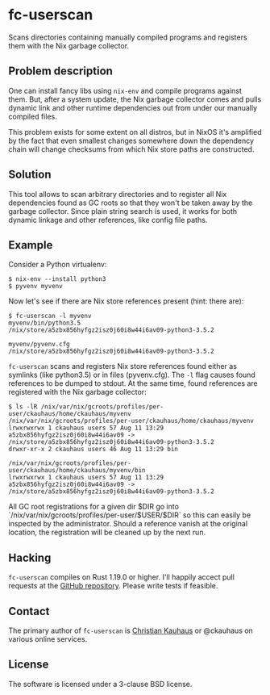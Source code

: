 # fc-userscan

Scans directories containing manually compiled programs and registers them with
the Nix garbage collector.

## Problem description

One can install fancy libs using `nix-env` and compile programs against them.
But, after a system update, the Nix garbage collector comes and pulls dynamic
link and other runtime dependencies out from under our manually compiled files.

This problem exists for some extent on all distros, but in NixOS it's amplified
by the fact that even smallest changes somewhere down the dependency chain will
change checksums from which Nix store paths are constructed.

## Solution

This tool allows to scan arbitrary directories and to register all Nix
dependencies found as GC roots so that they won't be taken away by the garbage
collector. Since plain string search is used, it works for both dynamic linkage
and other references, like config file paths.

## Example

Consider a Python virtualenv:

```ShellSession
$ nix-env --install python3
$ pyvenv myvenv
```

Now let's see if there are Nix store references present (hint: there are):

```ShellSession
$ fc-userscan -l myvenv
myvenv/bin/python3.5
/nix/store/a5zbx856hyfgz2isz0j60i8w44i6av09-python3-3.5.2

myvenv/pyvenv.cfg
/nix/store/a5zbx856hyfgz2isz0j60i8w44i6av09-python3-3.5.2
```

`fc-userscan` scans and registers Nix store references found either as symlinks
(like python3.5) or in files (pyvenv.cfg). The `-l` flag causes found references
to be dumped to stdout. At the same time, found references are registered with
the Nix garbage collector:

```ShellSession
$ ls -lR /nix/var/nix/gcroots/profiles/per-user/ckauhaus/home/ckauhaus/myvenv
/nix/var/nix/gcroots/profiles/per-user/ckauhaus/home/ckauhaus/myvenv
lrwxrwxrwx 1 ckauhaus users 57 Aug 11 13:29 a5zbx856hyfgz2isz0j60i8w44i6av09 -> /nix/store/a5zbx856hyfgz2isz0j60i8w44i6av09-python3-3.5.2
drwxr-xr-x 2 ckauhaus users 46 Aug 11 13:29 bin

/nix/var/nix/gcroots/profiles/per-user/ckauhaus/home/ckauhaus/myvenv/bin
lrwxrwxrwx 1 ckauhaus users 57 Aug 11 13:29 a5zbx856hyfgz2isz0j60i8w44i6av09 -> /nix/store/a5zbx856hyfgz2isz0j60i8w44i6av09-python3-3.5.2
```

All GC root registrations for a given dir $DIR go into
`/nix/var/nix/gcroots/profiles/per-user/$USER/$DIR` so this can easily be
inspected by the administrator. Should a reference vanish at the original
location, the registration will be cleaned up by the next run.

## Hacking

`fc-userscan` compiles on Rust 1.19.0 or higher. I'll happily accect pull
requests at the [GitHub repository](https://github.com/flyingcircusio/userscan).
Please write tests if feasible.

## Contact

The primary author of `fc-userscan` is [Christian
Kauhaus](mailto:kc@flyingcircus.io) or @ckauhaus on various online services.

## License

The software is licensed under a 3-clause BSD license.
